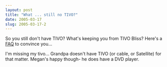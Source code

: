 ```yaml
---
layout: post
title: "What ... still no TIVO?"
date: 2005-03-17
slug: 2005-03-17-2
---
```


So you still don&apos;t have TIVO?  What&apos;s keeping you from TIVO Bliss?  Here&apos;s a  [ FAQ](http://www.themorningnews.org/archives/opinions/questions_frequently_asked_about_tivo_answered_by_someone_who_loves_tivo_too_much.php)  to convince you...

I&apos;m missing my tivo... Grandpa doesn&apos;t have TIVO (or cable, or Satellite) for that matter.  Megan&apos;s happy though-  he does have a DVD player.
